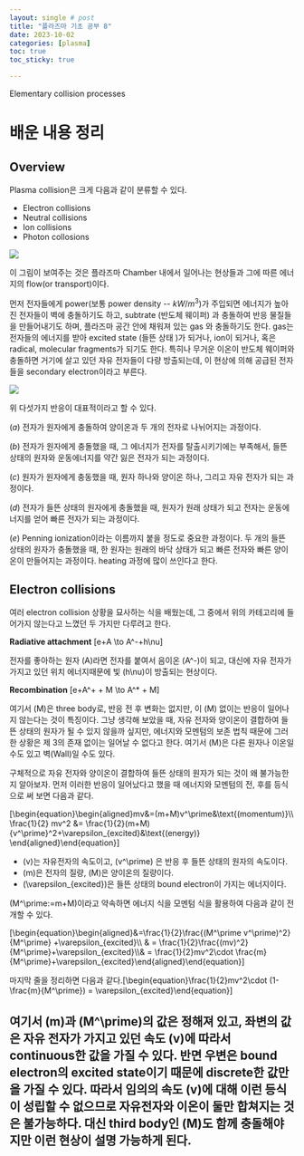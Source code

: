 ```yaml
---
layout: single # post
title: "플라즈마 기초 공부 8"
date: 2023-10-02
categories: [plasma]
toc: true
toc_sticky: true

---
```


Elementary collision processes

# 배운 내용 정리 
## Overview

Plasma collision은 크게 다음과 같이 분류할 수 있다. 

- Electron collisions
- Neutral collisions
- Ion collisions
- Photon collosions

![](../images/power_absorption_schematic.png)

이 그림이 보여주는 것은 플라즈마 Chamber 내에서 일어나는 현상들과 그에 따른 에너지의 flow$($or transport$)$이다.

먼저 전자들에게 power$($보통 power density -- $kW/m^3)$가 주입되면 에너지가 높아진 전자들이 벽에 충돌하기도 하고, subtrate $($반도체 웨이퍼$)$ 과 충돌하여 반응 물질들을 만들어내기도 하며, 플라즈마 공간 안에 채워져 있는 gas 와 충돌하기도 한다. gas는 전자들의 에너지를 받아 excited state $($들뜬 상태 $)$가 되거나, ion이 되거나, 혹은 radical, molecular fragments가 되기도 한다. 특히나 무거운 이온이 반도체 웨이퍼와 충돌하면 거기에 살고 있던 자유 전자들이 다량 방출되는데, 이 현상에 의해 공급된 전자들을 secondary electron이라고 부른다. 

![](../images/elementary_collisions.png)

위 다섯가지 반응이 대표적이라고 할 수 있다. 

$(a)$ 전자가 원자에게 충돌하여 양이온과 두 개의 전자로 나뉘어지는 과정이다. 

$(b)$ 전자가 원자에게 충돌했을 때, 그 에너지가 전자를 탈출시키기에는 부족해서, 들뜬 상태의 원자와 운동에너지를 약간 잃은 전자가 되는 과정이다.

$(c)$ 원자가 원자에게 충동했을 때, 원자 하나와 양이온 하나, 그리고 자유 전자가 되는 과정이다. 

$(d)$ 전자가 들뜬 상태의 원자에게 충돌했을 때, 원자가 원래 상태가 되고 전자는 운동에너지를 얻어 빠른 전자가 되는 과정이다.

$(e)$ Penning ionization이라는 이름까지 붙을 정도로 중요한 과정이다. 두 개의 들뜬 상태의 원자가 충돌했을 때, 한 원자는 원래의 바닥 상태가 되고 빠른 전자와 빠른 양이온이 만들어지는 과정이다. heating 과정에 많이 쓰인다고 한다. 

## Electron collisions

여러 electron collision 상황을 묘사하는 식을 배웠는데, 그 중에서 위의 카테고리에 들어가지 않는다고 느꼈던 두 가지만 다루려고 한다. 

**Radiative attachment**
\[e+A \to A^-+h\nu\]

전자를 좋아하는 원자 \(A\)라면 전자를 붙여서 음이온 \(A^-\)이 되고, 대신에 자유 전자가 가지고 있던 위치 에너지때문에 빛 \(h\nu\)이 방출되는 현상이다.

**Recombination**
\[e+A^+ + M \to A^* + M\]

여기서 \(M\)은 three body로, 반응 전 후 변화는 없지만, 이 \(M\) 없이는 반응이 일어나지 않는다는 것이 특징이다. 그냥 생각해 보았을 때, 자유 전자와 양이온이 결합하여 들뜬 상태의 원자가 될 수 있지 않을까 싶지만, 에너지와 모멘텀의 보존 법칙 때문에 그러한 상황은 제 3의 존재 없이는 일어날 수 없다고 한다. 여기서 \(M\)은 다른 원자나 이온일 수도 있고 벽$($Wall$)$일 수도 있다. 

구체적으로 자유 전자와 양이온이 결합하여 들뜬 상태의 원자가 되는 것이 왜 불가능한지 알아보자. 먼저 이러한 반응이 일어났다고 했을 때 에너지와 모멘텀의 전, 후를 등식으로 써 보면 다음과 같다. 

\[\begin{equation}\begin{aligned}mv&=(m+M)v^\prime&\text{(momentum)}\\\\ \frac{1}{2} mv^2 &= \frac{1}{2}(m+M) {v^\prime}^2+\varepsilon_{excited}&\text{(energy)} \end{aligned}\end{equation}\]

- \(v\)는 자유전자의 속도이고, \(v^\prime\) 은 반응 후 들뜬 상태의 원자의 속도이다. 
- \(m\)은 전자의 질량, \(M\)은 양이온의 질량이다.
- \(\varepsilon_{excited}\)은 들뜬 상태의 bound electron이 가지는 에너지이다.

\(M^\prime:=m+M\)이라고 약속하면 에너지 식을 모멘텀 식을 활용하여 다음과 같이 전개할 수 있다. 

\[\begin{equation}\begin{aligned}&=\frac{1}{2}\frac{(M^\prime v^\prime)^2}{M^\prime} +\varepsilon_{excited}\\\\ & = \frac{1}{2}\frac{(mv)^2}{M^\prime}+\varepsilon_{excited}\\\\& = \frac{1}{2}mv^2\cdot \frac{m}{M^\prime}+\varepsilon_{excited}\end{aligned}\end{equation}\]

마지막 줄을 정리하면 다음과 같다.\[\begin{equation}\frac{1}{2}mv^2\cdot (1-\frac{m}{M^\prime}) = \varepsilon_{excited}\end{equation}\] 

여기서 \(m\)과 \(M^\prime\)의 값은 정해져 있고, 좌변의 값은 자유 전자가 가지고 있던 속도 \(v\)에 따라서 continuous한 값을 가질 수 있다. 반면 우변은 bound electron의 excited state이기 때문에 discrete한 값만을 가질 수 있다. 따라서 임의의 속도 \(v\)에 대해 이런 등식이 성립할 수 없으므로 자유전자와 이온이 둘만 합쳐지는 것은 불가능하다. 대신 third body인 \(M\)도 함께 충돌해야지만 이런 현상이 설명 가능하게 된다.
---